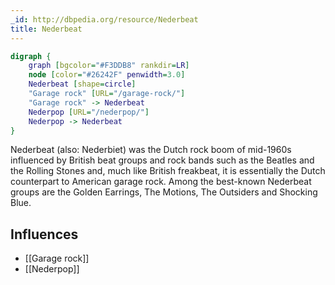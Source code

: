 ```yaml
---
_id: http://dbpedia.org/resource/Nederbeat
title: Nederbeat
---
```


```dot
digraph {
	graph [bgcolor="#F3DDB8" rankdir=LR]
	node [color="#26242F" penwidth=3.0]
	Nederbeat [shape=circle]
	"Garage rock" [URL="/garage-rock/"]
	"Garage rock" -> Nederbeat
	Nederpop [URL="/nederpop/"]
	Nederpop -> Nederbeat
}
```

Nederbeat (also: Nederbiet) was the Dutch rock boom of mid-1960s influenced by British beat groups and rock bands such as the Beatles and the Rolling Stones and, much like British freakbeat, it is essentially the Dutch counterpart to American garage rock. Among the best-known Nederbeat groups are the Golden Earrings, The Motions, The Outsiders and Shocking Blue.

## Influences
- [[Garage rock]]
- [[Nederpop]]
